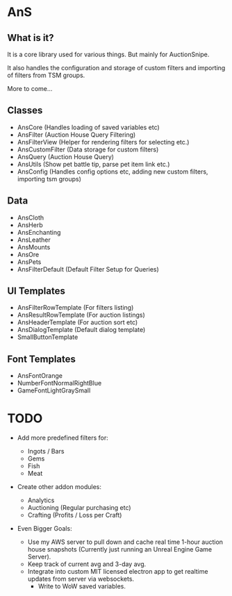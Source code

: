 AnS
==============

What is it?
--------------------------
It is a core library used for various things. But mainly for AuctionSnipe.

It also handles the configuration and storage of custom filters and importing of filters from TSM groups.

More to come...

Classes
--------------
* AnsCore (Handles loading of saved variables etc)
* AnsFilter (Auction House Query Filtering)
* AnsFilterView (Helper for rendering filters for selecting etc.)
* AnsCustomFilter (Data storage for custom filters)
* AnsQuery (Auction House Query)
* AnsUtils (Show pet battle tip, parse pet item link etc.)
* AnsConfig (Handles config options etc, adding new custom filters, importing tsm groups)

Data
---------
* AnsCloth
* AnsHerb
* AnsEnchanting
* AnsLeather
* AnsMounts
* AnsOre
* AnsPets
* AnsFilterDefault (Default Filter Setup for Queries)

UI Templates
--------------
* AnsFilterRowTemplate (For filters listing)
* AnsResultRowTemplate (For auction listings)
* AnsHeaderTemplate (For auction sort etc)
* AnsDialogTemplate (Default dialog template)
* SmallButtonTemplate

Font Templates
----------
* AnsFontOrange
* NumberFontNormalRightBlue
* GameFontLightGraySmall

TODO
===========
* Add more predefined filters for:
    * Ingots / Bars
    * Gems
    * Fish
    * Meat

* Create other addon modules:
    * Analytics
    * Auctioning (Regular purchasing etc)
    * Crafting (Profits / Loss per Craft)

* Even Bigger Goals:
    * Use my AWS server to pull down and cache real time 1-hour auction house snapshots (Currently just running an Unreal Engine Game Server).
    * Keep track of current avg and 3-day avg.
    * Integrate into custom MIT licensed electron app to get realtime updates from server via websockets.
        * Write to WoW saved variables. 
